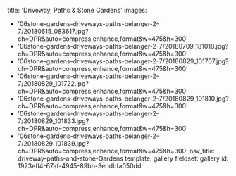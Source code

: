 title: 'Driveway, Paths & Stone Gardens'
images:
  - '06stone-gardens-driveways-paths-belanger-2-7/20180615_083617.jpg?ch=DPR&auto=compress,enhance,format&w=475&h=300'
  - '06stone-gardens-driveways-paths-belanger-2-7/20180709_181018.jpg?ch=DPR&auto=compress,enhance,format&w=475&h=300'
  - '06stone-gardens-driveways-paths-belanger-2-7/20180829_101707.jpg?ch=DPR&auto=compress,enhance,format&w=475&h=300'
  - '06stone-gardens-driveways-paths-belanger-2-7/20180829_101722.jpg?ch=DPR&auto=compress,enhance,format&w=475&h=300'
  - '06stone-gardens-driveways-paths-belanger-2-7/20180829_101810.jpg?ch=DPR&auto=compress,enhance,format&w=475&h=300'
  - '06stone-gardens-driveways-paths-belanger-2-7/20180829_101833.jpg?ch=DPR&auto=compress,enhance,format&w=475&h=300'
  - '06stone-gardens-driveways-paths-belanger-2-7/20180829_101839.jpg?ch=DPR&auto=compress,enhance,format&w=475&h=300'
nav_title: driveway-paths-and-stone-Gardens
template: gallery
fieldset: gallery
id: 1923eff4-67af-4945-89bb-3ebdbfa050dd
